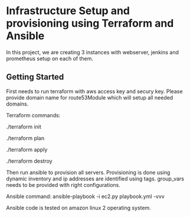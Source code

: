# Infrastructure Setup and provisioning using Terraform and Ansible

In this project, we are creating 3 instances with webserver, jenkins and prometheus setup on each of them.

## Getting Started

First needs to run terraform with aws access key and secury key. Please provide domain name for route53Module which will setup all needed domains.

Terraform commands:

./terraform init
 
./terraform plan

./terraform apply

./terraform destroy

Then run ansible to provision all servers. Provisioning is done using dynamic inventory and ip addresses are identified using tags. group_vars needs to be provided with right configurations.

Ansible command: ansible-playbook -i ec2.py playbook.yml -vvv

Ansible code is tested on amazon linux 2 operating system.

